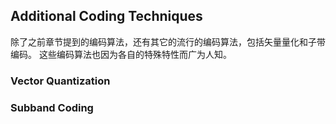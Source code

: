 ## Additional Coding Techniques
除了之前章节提到的编码算法，还有其它的流行的编码算法，包括矢量量化和子带编码。 这些编码算法也因为各自的特殊特性而广为人知。
### Vector Quantization

### Subband Coding

